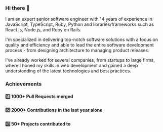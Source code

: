 ### Hi there 👋

I am an expert senior software engineer with 14 years of experience in JavaScript, TypeScript, Ruby, Python and libraries/frameworks such as React.js, Node.js, and Ruby on Rails.

I'm specialized in delivering top-notch software solutions with a focus on quality and efficiency and able to lead the entire software development process - from designing architecture to managing product releases. 

I've already worked for several companies, from startups to large firms, where I honed my skills in web development and gained a deep understanding of the latest technologies and best practices.

### Achievements

#### :one:  1000+ Pull Requests merged
#### :two:  2000+ Contributions in the last year alone
#### :three:  50+ Projects contributed to
